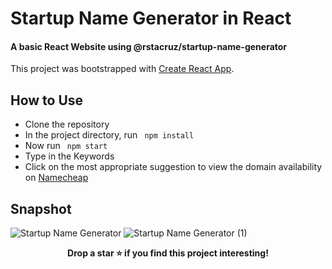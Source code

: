# Startup Name Generator in React

#### A basic React Website using @rstacruz/startup-name-generator

This project was bootstrapped with [Create React App](https://github.com/facebook/create-react-app).

## How to Use
- Clone the repository
- In the project directory, run <code> npm install </code>
- Now run <code> npm start </code>
- Type in the Keywords
- Click on the most appropriate suggestion to view the domain availability on <a href="https://www.namecheap.com/domains/"> Namecheap </a>

## Snapshot
![Startup Name Generator](https://user-images.githubusercontent.com/60514776/148106080-859ae348-031e-4826-85ac-0e516231ab8c.png)
![Startup Name Generator (1)](https://user-images.githubusercontent.com/60514776/148106086-4fdfc889-934d-424b-a848-db5c2450ae41.png)

<p align = "center">
<b>Drop a star ⭐ if you find this project interesting!</b>
</p>